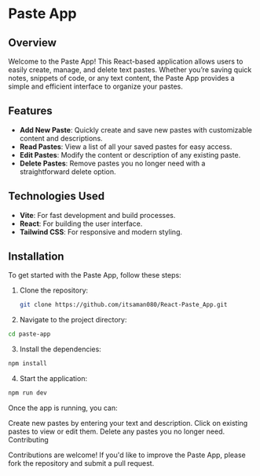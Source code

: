 
# Paste App

## Overview

Welcome to the Paste App! This React-based application allows users to easily create, manage, and delete text pastes. Whether you’re saving quick notes, snippets of code, or any text content, the Paste App provides a simple and efficient interface to organize your pastes.

## Features

- **Add New Paste**: Quickly create and save new pastes with customizable content and descriptions.
- **Read Pastes**: View a list of all your saved pastes for easy access.
- **Edit Pastes**: Modify the content or description of any existing paste.
- **Delete Pastes**: Remove pastes you no longer need with a straightforward delete option.

## Technologies Used

- **Vite**: For fast development and build processes.
- **React**: For building the user interface.
- **Tailwind CSS**: For responsive and modern styling.

## Installation

To get started with the Paste App, follow these steps:

1. Clone the repository:
   ```bash
   git clone https://github.com/itsaman080/React-Paste_App.git
   ```
2. Navigate to the project directory:
```bash
cd paste-app
```
3. Install the dependencies:
```bash
npm install
```
4. Start the application:
```bash
npm run dev
```


Once the app is running, you can:

Create new pastes by entering your text and description.
Click on existing pastes to view or edit them.
Delete any pastes you no longer need.
Contributing

Contributions are welcome! If you'd like to improve the Paste App, please fork the repository and submit a pull request.
